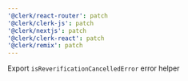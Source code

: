 ```yaml
---
'@clerk/react-router': patch
'@clerk/clerk-js': patch
'@clerk/nextjs': patch
'@clerk/clerk-react': patch
'@clerk/remix': patch
---
```


Export `isReverificationCancelledError` error helper
